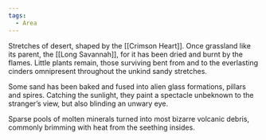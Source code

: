 ```yaml
---
tags:
  - Area
---
```

Stretches of desert, shaped by the [[Crimson Heart]]. 
Once grassland like its parent, the [[Long Savannah]], for it has been dried and burnt by the flames. 
Little plants remain, those surviving bent from and to the everlasting cinders omnipresent throughout the unkind sandy stretches. 

Some sand has been baked and fused into alien glass formations, pillars and spires.
Catching the sunlight, they paint a spectacle unbeknown to the stranger’s view, but also blinding an unwary eye. 

Sparse pools of molten minerals turned into most bizarre volcanic debris, commonly brimming with heat from the seething insides. 